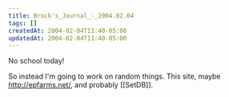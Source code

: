 ```yaml
---
title: Brock's_Journal_-_2004.02.04
tags: []
createdAt: 2004-02-04T11:40-05:00
updatedAt: 2004-02-04T11:40-05:00
---
```


No school today!

So instead I'm going to work on random things. This site, maybe http://epfarms.net/, and probably [[SetDB]].

